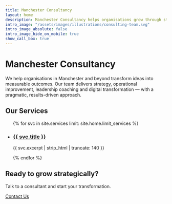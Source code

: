 ```yaml
---
title: Manchester Consultancy
layout: home
description: Manchester Consultancy helps organisations grow through strategy, management and digital transformation.
intro_image: "/assets/images/illustrations/consulting-team.svg"
intro_image_absolute: false
intro_image_hide_on_mobile: true
show_call_box: true
---
```


# Manchester Consultancy

We help organisations in Manchester and beyond transform ideas into measurable outcomes. Our team delivers strategy, operational improvement, leadership coaching and digital transformation — with a pragmatic, results-driven approach.

## Our Services

<ul class="services-list">
  {% for svc in site.services limit: site.home.limit_services %}
  <li class="service-card">
    <h3><a href="{{ svc.url | relative_url }}">{{ svc.title }}</a></h3>
    <p>{{ svc.excerpt | strip_html | truncate: 140 }}</p>
  </li>
  {% endfor %}
</ul>

<div class="hero-cta">
  <h2>Ready to grow strategically?</h2>
  <p>Talk to a consultant and start your transformation.</p>
  <a class="btn" href="{{ '/contact/' | relative_url }}">Contact Us</a>
</div>
